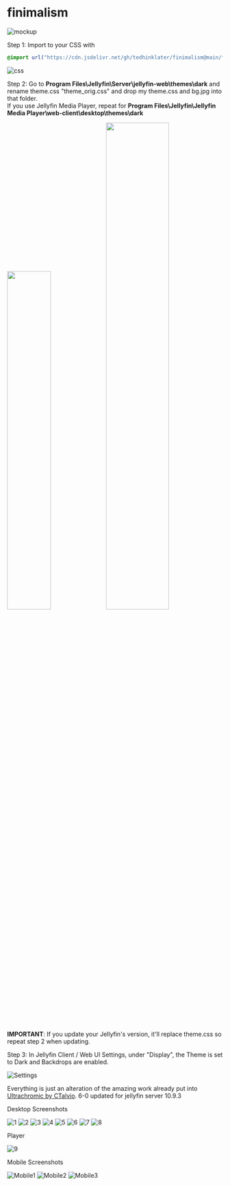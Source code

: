 # finimalism
![mockup](https://i.imgur.com/SDMj5hM.png)

Step 1: Import to your CSS with

```css
@import url("https://cdn.jsdelivr.net/gh/tedhinklater/finimalism@main/finimalism6-0.css");

```
![css](https://i.imgur.com/5ih5O1f.png)

Step 2: Go to **Program Files\Jellyfin\Server\jellyfin-web\themes\dark** and rename theme.css "theme_orig.css" and drop my theme.css and bg.jpg into that folder.<br>
If you use Jellyfin Media Player, repeat for **Program Files\Jellyfin\Jellyfin Media Player\web-client\desktop\themes\dark**

<img src="https://github.com/tedhinklater/finimalism/assets/66086488/38eef263-460c-4994-b214-e9b07cf051fb" width=45%>
<img src="https://github.com/tedhinklater/finimalism/assets/66086488/584196c3-8adc-4d92-866f-5dd75cfa2872" width=54%>

**IMPORTANT**: If you update your Jellyfin's version, it'll replace theme.css so repeat step 2 when updating.

Step 3: In Jellyfin Client / Web UI Settings, under "Display", the Theme is set to Dark and Backdrops are enabled. 

![Settings](https://i.imgur.com/Y3bt0pw.png)

Everything is just an alteration of the amazing work already put into [Ultrachromic by CTalvio](https://github.com/CTalvio/Ultrachromic). 6-0 updated for jellyfin server 10.9.3

Desktop Screenshots

![1](https://i.imgur.com/jlbuF33.png)
![2](https://i.imgur.com/yyBuMZg.png)
![3](https://i.imgur.com/vQTRS9L.png)
![4](https://i.imgur.com/D29mr8K.png)
![5](https://i.imgur.com/euBq5DZ.png)
![6](https://i.imgur.com/3NgAvcV.png)
![7](https://i.imgur.com/Kq3Cnrj.png)
![8](https://i.imgur.com/zeas4mq.png)

Player

![9](https://i.imgur.com/0S4Be6w.png)

Mobile Screenshots

![Mobile1](https://i.imgur.com/HU11urb.png)
![Mobile2](https://i.imgur.com/IcPYLJ6.png)
![Mobile3](https://i.imgur.com/V3J69YR.png)
